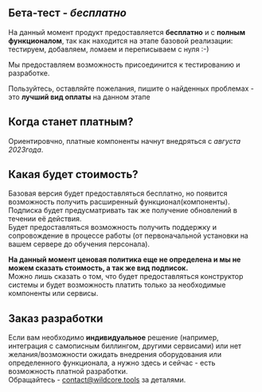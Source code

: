 ## Бета-тест - *бесплатно*
На данный момент продукт предоставляется **бесплатно** и с **полным функционалом**,
так как находится на этапе базовой реализации: тестируем, добавляем, ломаем и переписываем с нуля :-)       
      
Мы предоставляем возможность присоединится к тестированию и разработке.        
     
Пользуйтесь, оставляйте пожелания, пишите о найденных проблемах - это **лучший вид оплаты** на данном этапе  
   
## Когда станет платным?    
Ориентировчно, платные компоненты начнут внедряться с *августа 2023года*.     

## Какая будет стоимость?    
Базовая версия будет предоставляться бесплатно, но появится возможность получить расширенный функционал(компоненты).   
Подписка будет предусматривать так же получение обновлений в течении её действия.     
Будет предоставляться возможность получить поддержку и сопровождение в процессе работы (от первоначальной установки на вашем сервере до обучения персонала).    

**На данный момент ценовая политика еще не определена и мы не можем сказать стоимость, а так же вид подписок.**    
Можно лишь сказать о том, что будет предоставляться конструктор системы и будет возможность платить только за необходимые компоненты или сервисы.    


## Заказ разработки   
Если вам необходимо **индивидуальное** решение (например, интеграция с самописным биллингом, другими сервисами) 
или нет желания/возможности ожидать внедрения оборудования или определенного функционала, а нужно здесь и сейчас - есть возможность платной разработки.     
Обращайтесь - [contact@wildcore.tools](mailto:contact@wildcore.tools) за деталями. 